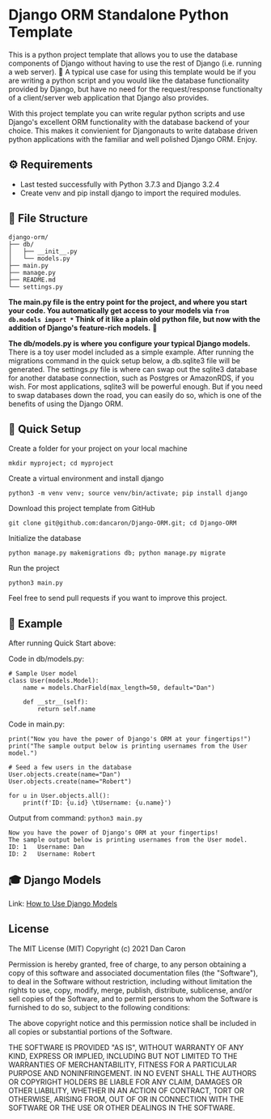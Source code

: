 Django ORM Standalone Python Template
=====================================

This is a python project template that allows you to use the database components of Django without having to use the rest of Django (i.e. running a web server). :tada: A typical use case for using this template would be if you are writing a python script and you would like the database functionality provided by Django, but have no need for the request/response functionalty of a client/server web application that Django also provides. 

With this project template you can write regular python scripts and use Django's excellent ORM functionality with the database backend of your choice. This makes it convienient for Djangonauts to write database driven python applications with the familiar and well polished Django ORM. Enjoy.

:gear: Requirements
-------------------
- Last tested successfully with Python 3.7.3 and Django 3.2.4
- Create venv and pip install django to import the required modules.

:open_file_folder: File Structure
---------------------------------
```
django-orm/
├── db/
│   ├── __init__.py
│   └── models.py
├── main.py
├── manage.py
├── README.md
└── settings.py
```

__The main.py file is the entry point for the project, and where you start your code. You automatically get access to your models via ```from db.models import *```
Think of it like a plain old python file, but now with the addition of Django's feature-rich models.__ :smiling_face_with_three_hearts:

__The db/models.py is where you configure your typical Django models.__ There is a toy user model included as a simple example. After running the migrations command in the quick setup below, a db.sqlite3 file will be generated. The settings.py file is where can swap out the sqlite3 database for another database connection, such as Postgres or AmazonRDS, if you wish. For most applications, sqlite3 will be powerful enough. But if you need to swap databases down the road, you can easily do so, which is one of the benefits of using the Django ORM. 

:rocket: Quick Setup
--------------------
Create a folder for your project on your local machine
```
mkdir myproject; cd myproject
```
Create a virtual environment and install django
```
python3 -m venv venv; source venv/bin/activate; pip install django
```
Download this project template from GitHub
```
git clone git@github.com:dancaron/Django-ORM.git; cd Django-ORM
```
Initialize the database
```
python manage.py makemigrations db; python manage.py migrate
```
Run the project
```
python3 main.py
```

Feel free to send pull requests if you want to improve this project.

:crystal_ball: Example
----------------------
After running Quick Start above: 

Code in db/models.py:
```
# Sample User model
class User(models.Model):
    name = models.CharField(max_length=50, default="Dan")

    def __str__(self):
        return self.name
```
Code in main.py:
```
print("Now you have the power of Django's ORM at your fingertips!")
print("The sample output below is printing usernames from the User model.")

# Seed a few users in the database
User.objects.create(name="Dan")
User.objects.create(name="Robert")

for u in User.objects.all():
    print(f'ID: {u.id} \tUsername: {u.name}')
```
Output from command: ```python3 main.py```
```
Now you have the power of Django's ORM at your fingertips!
The sample output below is printing usernames from the User model.
ID: 1	Username: Dan
ID: 2	Username: Robert
```

:mortar_board: Django Models
----------------------------

Link: [How to Use Django Models](https://docs.djangoproject.com/en/3.1/topics/db/models/)

License
-------

The MIT License (MIT) Copyright (c) 2021 Dan Caron

Permission is hereby granted, free of charge, to any person obtaining a copy of this software and associated documentation files (the "Software"), to deal in the Software without restriction, including without limitation the rights to use, copy, modify, merge, publish, distribute, sublicense, and/or sell copies of the Software, and to permit persons to whom the Software is furnished to do so, subject to the following conditions:

The above copyright notice and this permission notice shall be included in all copies or substantial portions of the Software.

THE SOFTWARE IS PROVIDED "AS IS", WITHOUT WARRANTY OF ANY KIND, EXPRESS OR IMPLIED, INCLUDING BUT NOT LIMITED TO THE WARRANTIES OF MERCHANTABILITY, FITNESS FOR A PARTICULAR PURPOSE AND NONINFRINGEMENT. IN NO EVENT SHALL THE AUTHORS OR COPYRIGHT HOLDERS BE LIABLE FOR ANY CLAIM, DAMAGES OR OTHER LIABILITY, WHETHER IN AN ACTION OF CONTRACT, TORT OR OTHERWISE, ARISING FROM, OUT OF OR IN CONNECTION WITH THE SOFTWARE OR THE USE OR OTHER DEALINGS IN THE SOFTWARE.
